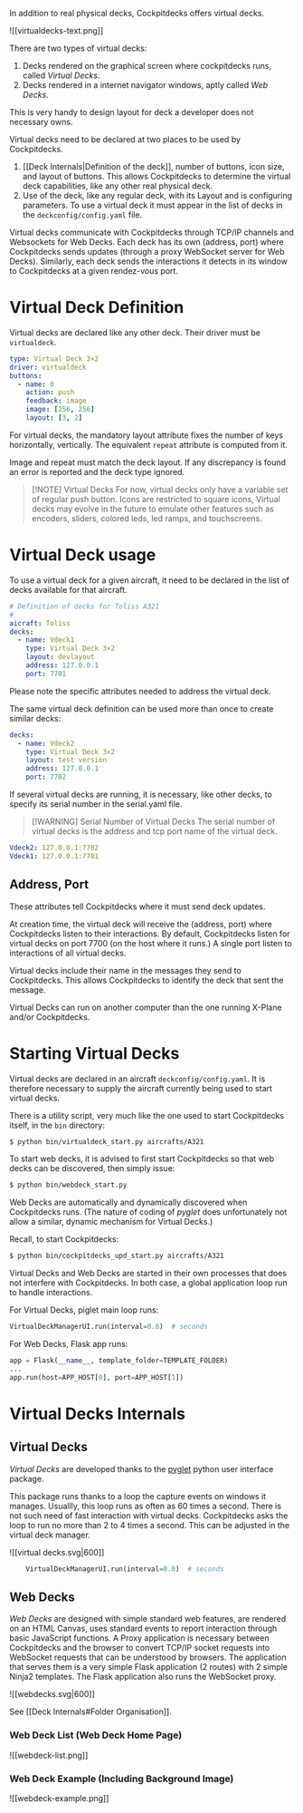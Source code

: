 In addition to real physical decks, Cockpitdecks offers virtual decks.

![[virtualdecks-text.png]]

There are two types of virtual decks:

1. Decks rendered on the graphical screen where cockpitdecks runs, called *Virtual Decks*.
2. Decks rendered in a internet navigator windows, aptly called *Web Decks*.

This is very handy to design layout for deck a developer does not necessary owns.

Virtual decks need to be declared at two places to be used by Cockpitdecks.

1. [[Deck Internals|Definition of the deck]], number of buttons, icon size, and layout of buttons. This allows Cockpitdecks to determine the virtual deck capabilities, like any other real physical deck.
2. Use of the deck, like any regular deck, with its Layout and is configuring parameters. To use a virtual deck it must appear in the list of decks in the `deckconfig/config.yaml` file.

Virtual decks communicate with Cockpitdecks through TCP/IP channels and Websockets for Web Decks. Each deck has its own (address, port) where Cockpitdecks sends updates (through a proxy WebSocket server for Web Decks). Similarly, each deck sends the interactions it detects in its window to Cockpitdecks at a given rendez-vous port.

# Virtual Deck Definition

Virtual decks are declared like any other deck. Their driver must be `virtualdeck`.

```yaml hl_lines="2 8"
type: Virtual Deck 3×2
driver: virtualdeck
buttons:
  - name: 0
    action: push
    feedback: image
    image: [256, 256]
    layout: [3, 2]
```

For virtual decks, the mandatory layout attribute fixes the number of keys horizontally, vertically. The equivalent `repeat` attribute is computed from it.

Image and repeat must match the deck layout. If any discrepancy is found an error is reported and the deck type ignored.

> [!NOTE] Virtual Decks
> For now, virtual decks only have a variable set of regular push button. Icons are restricted to square icons, Virtual decks may evolve in the future to emulate other features such as encoders, sliders, colored leds, led ramps, and touchscreens.

# Virtual Deck usage

To use a virtual deck for a given aircraft, it need to be declared in the list of decks available for that aircraft.

```yaml
# Definition of decks for Toliss A321
#
aicraft: Toliss 
decks:
  - name: Vdeck1
    type: Virtual Deck 3×2
    layout: devlayout
    address: 127.0.0.1
    port: 7701
```

Please note the specific attributes needed to address the virtual deck.

The same virtual deck definition can be used more than once to create similar decks:

```yaml 
decks:
  - name: Vdeck2
    type: Virtual Deck 3×2
    layout: test version
    address: 127.0.0.1
    port: 7702
```

If several virtual decks are running, it is necessary, like other decks, to specify its serial number in the serial.yaml file.

> [!WARNING] Serial Number of Virtual Decks
> The serial number of virtual decks is the address and tcp port name of the virtual deck.

```yaml 
Vdeck2: 127.0.0.1:7702
Vdeck1: 127.0.0.1:7701
```

## Address, Port

These attributes tell Cockpitdecks where it must send deck updates.

At creation time, the virtual deck will receive the (address, port) where Cockpitdecks listen to their interactions. By default, Cockpitdecks listen for virtual decks on port 7700 (on the host where it runs.) A single port listen to interactions of all virtual decks.

Virtual decks include their name in the messages they send to Cockpitdecks. This allows Cockpitdecks to identify the deck that sent the message.

Virtual Decks can run on another computer than the one running X-Plane and/or Cockpitdecks.

# Starting Virtual Decks

Virtual decks are declared in an aircraft `deckconfig/config.yaml`. It is therefore necessary to supply the aircraft currently being used to start virtual decks.

There is a utility script, very much like the one used to start Cockpitdecks itself, in the `bin` directory:

```sh
$ python bin/virtualdeck_start.py aircrafts/A321
```

To start web decks, it is advised to first start Cockpitdecks so that web decks can be discovered, then simply issue:

```sh
$ python bin/webdeck_start.py
```

Web Decks are automatically and dynamically discovered when Cockpitdecks runs. (The nature of coding of *pyglet* does unfortunately not allow a similar, dynamic mechanism for Virtual Decks.)

Recall, to start Cockpitdecks:

```sh
$ python bin/cockpitdecks_upd_start.py aircrafts/A321
```

Virtual Decks and Web Decks are started in their own processes that does not interfere with Cockpitdecks. In both case, a global application loop run to handle interactions.

For Virtual Decks, piglet main loop runs:

```python
VirtualDeckManagerUI.run(interval=0.8)  # seconds
```

For Web Decks, Flask app runs:

```python
app = Flask(__name__, template_folder=TEMPLATE_FOLDER)
...
app.run(host=APP_HOST[0], port=APP_HOST[1])	
```

# Virtual Decks Internals

## Virtual Decks

*Virtual Decks* are developed thanks to the [pyglet](https://pyglet.readthedocs.io/en/latest/) python user interface package.

This package runs thanks to a loop the capture events on windows it manages. Usuallly, this loop runs as often as 60 times a second. There is not such need of fast interaction with virtual decks. Cockpitdecks asks the loop to run no more than 2 to 4 times a second. This can be adjusted in the virtual deck manager.

![[virtual decks.svg|600]]

```python
	VirtualDeckManagerUI.run(interval=0.8)  # seconds
```

## Web Decks

*Web Decks* are designed with simple standard web features, are rendered on an HTML Canvas, uses standard events to report interaction through basic JavaScript functions.
A Proxy application is necessary between Cockpitdecks and the browser to convert TCP/IP socket requests into WebSocket requests that can be understood by browsers.
The application that serves them is a very simple Flask application (2 routes) with 2 simple Ninja2 templates. The Flask application also runs the WebSocket proxy.

![[webdecks.svg|600]]

See [[Deck Internals#Folder Organisation]].

### Web Deck List (Web Deck Home Page)

![[webdeck-list.png]]

### Web Deck Example (Including Background Image)

![[webdeck-example.png]]
